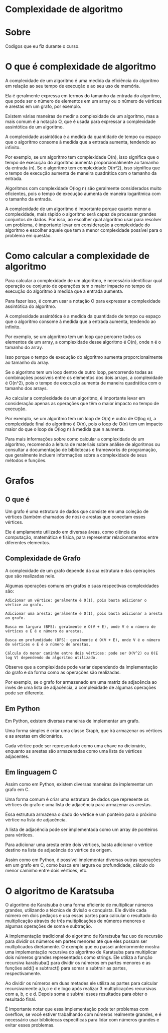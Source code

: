 # Complexidade de algoritmo
 
# Sobre

Codigos que eu fiz durante o curso.

# O que é complexidade de algoritmo

A complexidade de um algoritmo é uma medida da eficiência do algoritmo em relação ao seu tempo de execução e ao seu uso de memória. 

Ela é geralmente expressa em termos do tamanho da entrada do algoritmo, que pode ser o número de elementos em um array ou o número de vértices e arestas em um grafo, por exemplo.

Existem várias maneiras de medir a complexidade de um algoritmo, mas a mais comum é a notação O, que é usada para expressar a complexidade assintótica de um algoritmo. 

A complexidade assintótica é a medida da quantidade de tempo ou espaço que o algoritmo consome à medida que a entrada aumenta, tendendo ao infinito.

Por exemplo, se um algoritmo tem complexidade O(n), isso significa que o tempo de execução do algoritmo aumenta proporcionalmente ao tamanho da entrada (n). Se o algoritmo tem complexidade O(n^2), isso significa que o tempo de execução aumenta de maneira quadrática com o tamanho da entrada. 

Algoritmos com complexidade O(log n) são geralmente considerados muito eficientes, pois o tempo de execução aumenta de maneira logarítmica com o tamanho da entrada.

A complexidade de um algoritmo é importante porque quanto menor a complexidade, mais rápido o algoritmo será capaz de processar grandes conjuntos de dados. Por isso, ao escolher qual algoritmo usar para resolver um problema, é importante levar em consideração a complexidade do algoritmo e escolher aquele que tem a menor complexidade possível para o problema em questão.

# Como calcular a complexidade de algoritmo

Para calcular a complexidade de um algoritmo, é necessário identificar qual operação ou conjunto de operações tem o maior impacto no tempo de execução do algoritmo à medida que a entrada aumenta.

Para fazer isso, é comum usar a notação O para expressar a complexidade assintótica do algoritmo. 

A complexidade assintótica é a medida da quantidade de tempo ou espaço que o algoritmo consome à medida que a entrada aumenta, tendendo ao infinito.

Por exemplo, se um algoritmo tem um loop que percorre todos os elementos de um array, a complexidade desse algoritmo é O(n), onde n é o tamanho do array. 

Isso porque o tempo de execução do algoritmo aumenta proporcionalmente ao tamanho do array.

Se o algoritmo tem um loop dentro de outro loop, percorrendo todas as combinações possíveis entre os elementos dos dois arrays, a complexidade é O(n^2), pois o tempo de execução aumenta de maneira quadrática com o tamanho dos arrays.

Ao calcular a complexidade de um algoritmo, é importante levar em consideração apenas as operações que têm o maior impacto no tempo de execução. 

Por exemplo, se um algoritmo tem um loop de O(n) e outro de O(log n), a complexidade final do algoritmo é O(n), pois o loop de O(n) tem um impacto maior do que o loop de O(log n) à medida que n aumenta.

Para mais informações sobre como calcular a complexidade de um algoritmo, recomendo a leitura de materiais sobre análise de algoritmos ou consultar a documentação de bibliotecas e frameworks de programação, que geralmente incluem informações sobre a complexidade de seus métodos e funções.

# Grafos

## O que é

Um grafo é uma estrutura de dados que consiste em uma coleção de vértices (também chamados de nós) e arestas que conectam esses vértices. 

Ele é amplamente utilizado em diversas áreas, como ciência da computação, matemática e física, para representar relacionamentos entre diferentes elementos.

## Complexidade de Grafo

A complexidade de um grafo depende da sua estrutura e das operações que são realizadas nele. 

Algumas operações comuns em grafos e suas respectivas complexidades são:

    Adicionar um vértice: geralmente é O(1), pois basta adicionar o vértice ao grafo.

    Adicionar uma aresta: geralmente é O(1), pois basta adicionar a aresta ao grafo.

    Busca em largura (BFS): geralmente é O(V + E), onde V é o número de vértices e E é o número de arestas.

    Busca em profundidade (DFS): geralmente é O(V + E), onde V é o número de vértices e E é o número de arestas.

    Cálculo do menor caminho entre dois vértices: pode ser O(V^2) ou O(E log V) dependendo do algoritmo utilizado.

Observe que a complexidade pode variar dependendo da implementação do grafo e da forma como as operações são realizadas. 

Por exemplo, se o grafo for armazenado em uma matriz de adjacência ao invés de uma lista de adjacência, a complexidade de algumas operações pode ser diferente.

## Em Python

Em Python, existem diversas maneiras de implementar um grafo. 

Uma forma simples é criar uma classe Graph, que irá armazenar os vértices e as arestas em dicionários. 

Cada vértice pode ser representado como uma chave no dicionário, enquanto as arestas são armazenadas como uma lista de vértices adjacentes.

## Em linguagem C

Assim como em Python, existem diversas maneiras de implementar um grafo em C. 

Uma forma comum é criar uma estrutura de dados que represente os vértices do grafo e uma lista de adjacência para armazenar as arestas.

Essa estrutura armazena o dado do vértice e um ponteiro para o próximo vértice na lista de adjacência. 

A lista de adjacência pode ser implementada como um array de ponteiros para vértices.

Para adicionar uma aresta entre dois vértices, basta adicionar o vértice destino na lista de adjacência do vértice de origem.

Assim como em Python, é possível implementar diversas outras operações em um grafo em C, como busca em largura ou profundidade, cálculo do menor caminho entre dois vértices, etc. 

# O algoritmo de Karatsuba

O algoritmo de Karatsuba é uma forma eficiente de multiplicar números grandes, utilizando a técnica de divisão e conquista. Ele divide cada número em dois pedaços e usa essas partes para calcular o resultado da multiplicação através de três multiplicações de números menores e algumas operações de soma e subtração.

A implementação tradicional do algoritmo de Karatsuba faz uso de recursão para dividir os números em partes menores até que eles possam ser multiplicados diretamente. O exemplo que eu passei anteriormente mostra uma implementação recursiva do algoritmo de Karatsuba para multiplicar dois números grandes representados como strings. Ele utiliza a função recursiva karatsuba() para dividir os números em partes menores e as funções add() e subtract() para somar e subtrair as partes, respectivamente.

Ao dividir os números em duas metades ele utiliza as partes para calcular recursivamente a,b,c e d e logo após realizar 3 multiplicações recursivas com a, b, c e d. Depois soma e subtrai esses resultados para obter o resultado final.

É importante notar que essa implementação pode ter problemas com overflow, se você estiver trabalhando com números realmente grandes, e é necessário usar bibliotecas específicas para lidar com números grandes e evitar esses problemas.

